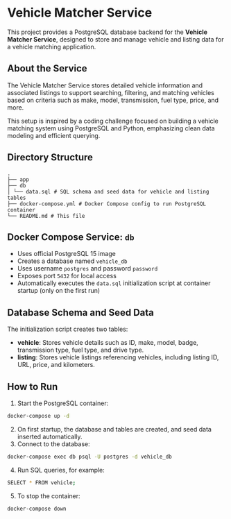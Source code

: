 # Vehicle Matcher Service

This project provides a PostgreSQL database backend for the **Vehicle Matcher Service**, designed to store and manage vehicle and listing data for a vehicle matching application.

## About the Service

The Vehicle Matcher Service stores detailed vehicle information and associated listings to support searching, filtering, and matching vehicles based on criteria such as make, model, transmission, fuel type, price, and more. 

This setup is inspired by a coding challenge focused on building a vehicle matching system using PostgreSQL and Python, emphasizing clean data modeling and efficient querying.

## Directory Structure

```
.
├── app
├── db
│ └── data.sql # SQL schema and seed data for vehicle and listing tables
├── docker-compose.yml # Docker Compose config to run PostgreSQL container
└── README.md # This file
```

## Docker Compose Service: `db`

- Uses official PostgreSQL 15 image
- Creates a database named `vehicle_db`
- Uses username `postgres` and password `password`
- Exposes port `5432` for local access
- Automatically executes the `data.sql` initialization script at container startup (only on the first run)

## Database Schema and Seed Data

The initialization script creates two tables:

- **vehicle**: Stores vehicle details such as ID, make, model, badge, transmission type, fuel type, and drive type.
- **listing**: Stores vehicle listings referencing vehicles, including listing ID, URL, price, and kilometers.

## How to Run

1. Start the PostgreSQL container:
```bash
docker-compose up -d
```
2. On first startup, the database and tables are created, and seed data inserted automatically.
3. Connect to the database:
```bash
docker-compose exec db psql -U postgres -d vehicle_db
```
4. Run SQL queries, for example:
```bash
SELECT * FROM vehicle;
```
5. To stop the container:
```bash
docker-compose down
```